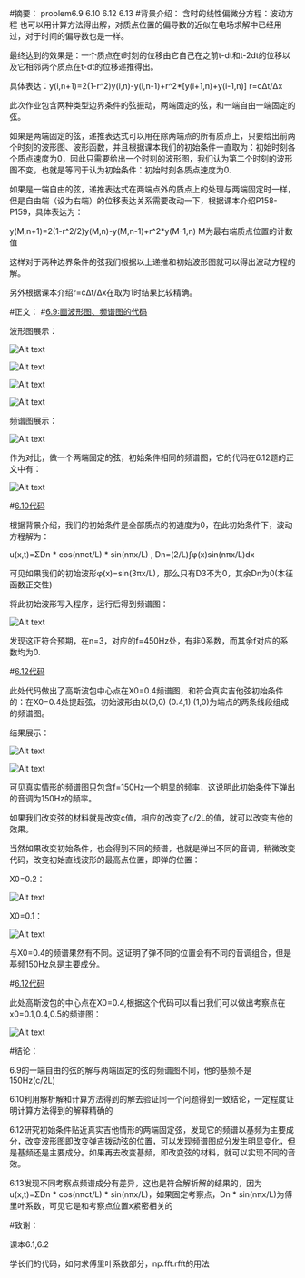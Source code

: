 #摘要：
problem6.9 6.10 6.12 6.13
#背景介绍：
含时的线性偏微分方程：波动方程 也可以用计算方法得出解，对质点位置的偏导数的近似在电场求解中已经用过，对于时间的偏导数也是一样。

最终达到的效果是：一个质点在t时刻的位移由它自己在之前t-dt和t-2dt的位移以及它相邻两个质点在t-dt的位移递推得出。

具体表达：y(i,n+1)=2(1-r^2)y(i,n)-y(i,n-1)+r^2*[y(i+1,n)+y(i-1,n)]   r=cΔt/Δx

此次作业包含两种类型边界条件的弦振动，两端固定的弦，和一端自由一端固定的弦。

如果是两端固定的弦，递推表达式可以用在除两端点的所有质点上，只要给出前两个时刻的波形图、波形函数，并且根据课本我们的初始条件一直取为：初始时刻各个质点速度为0，因此只需要给出一个时刻的波形图，我们认为第二个时刻的波形图不变，也就是等同于认为初始条件：初始时刻各质点速度为0.

如果是一端自由的弦，递推表达式在两端点外的质点上的处理与两端固定时一样，但是自由端（设为右端）的位移表达关系需要改动一下，根据课本介绍P158-P159，具体表达为：

y(M,n+1)=2(1-r^2/2)y(M,n)-y(M,n-1)+r^2*y(M-1,n)     M为最右端质点位置的计数值

这样对于两种边界条件的弦我们根据以上递推和初始波形图就可以得出波动方程的解。

另外根据课本介绍r=cΔt/Δx在取为1时结果比较精确。

#正文：
#[6.9:画波形图、频谱图的代码](https://github.com/woshishuishuishuishui/compuational_physics_N2014301020042/blob/master/6.9波形图%20傅里叶系数%20.py)

波形图展示：

![Alt text](https://github.com/woshishuishuishuishui/compuational_physics_N2014301020042/blob/master/6.9波形图1.png)

![Alt text](https://github.com/woshishuishuishuishui/compuational_physics_N2014301020042/blob/master/6.9波形图2.png)

![Alt text](https://github.com/woshishuishuishuishui/compuational_physics_N2014301020042/blob/master/6.9波形图3.png)

![Alt text](https://github.com/woshishuishuishuishui/compuational_physics_N2014301020042/blob/master/6.9波形图4.png)


频谱图展示：

![Alt text](https://github.com/woshishuishuishuishui/compuational_physics_N2014301020042/blob/master/6.9%20频率3000.png)

作为对比，做一个两端固定的弦，初始条件相同的频谱图，它的代码在6.12题的正文中有：

![Alt text](https://github.com/woshishuishuishuishui/compuational_physics_N2014301020042/blob/master/6.12频谱%20高斯波包.png)

#[6.10代码](https://github.com/woshishuishuishuishui/compuational_physics_N2014301020042/blob/master/6.10.py)

根据背景介绍，我们的初始条件是全部质点的初速度为0，在此初始条件下，波动方程解为：

u(x,t)=ΣDn * cos(nπct/L) * sin(nπx/L)    ,    Dn=(2/L)∫φ(x)sin(nπx/L)dx

可见如果我们的初始波形φ(x)=sin(3πx/L)，那么只有D3不为0，其余Dn为0(本征函数正交性)

将此初始波形写入程序，运行后得到频谱图：

![Alt text](https://github.com/woshishuishuishuishui/compuational_physics_N2014301020042/blob/master/6.10%20频谱.png)

发现这正符合预期，在n=3，对应的f=450Hz处，有非0系数，而其余f对应的系数均为0.


#[6.12代码](https://github.com/woshishuishuishuishui/compuational_physics_N2014301020042/blob/master/6.12%20频谱%20直线%20高斯波包.py)

此处代码做出了高斯波包中心点在X0=0.4频谱图，和符合真实吉他弦初始条件的：在X0=0.4处提起弦，初始波形由以(0,0) (0.4,1) (1,0)为端点的两条线段组成的频谱图。

结果展示：

![Alt text](https://github.com/woshishuishuishuishui/compuational_physics_N2014301020042/blob/master/6.12频谱%20高斯波包.png)

![Alt text](https://github.com/woshishuishuishuishui/compuational_physics_N2014301020042/blob/master/6.12频谱%20直线.png)

可见真实情形的频谱图只包含f=150Hz一个明显的频率，这说明此初始条件下弹出的音调为150Hz的频率。

如果我们改变弦的材料就是改变c值，相应的改变了c/2L的值，就可以改变吉他的效果。

当然如果改变初始条件，也会得到不同的频谱，也就是弹出不同的音调，稍微改变代码，改变初始直线波形的最高点位置，即弹的位置：

X0=0.2：

![Alt text](https://github.com/woshishuishuishuishui/compuational_physics_N2014301020042/blob/master/6.12%20直线%200.2.png)

X0=0.1：

![Alt text](https://github.com/woshishuishuishuishui/compuational_physics_N2014301020042/blob/master/6.12%20直线%200.1.png)

与X0=0.4的频谱果然有不同。这证明了弹不同的位置会有不同的音调组合，但是基频150Hz总是主要成分。

#[6.12代码](https://github.com/woshishuishuishuishui/compuational_physics_N2014301020042/blob/master/6.13%20频谱对比.py)


此处高斯波包的中心点在X0=0.4,根据这个代码可以看出我们可以做出考察点在x0=0.1,0.4,0.5的频谱图：

![Alt text](https://github.com/woshishuishuishuishui/compuational_physics_N2014301020042/blob/master/6.13%20频谱对比.png)


#结论：

6.9的一端自由的弦的解与两端固定的弦的频谱图不同，他的基频不是150Hz(c/2L)

6.10利用解析解和计算方法得到的解去验证同一个问题得到一致结论，一定程度证明计算方法得到的解释精确的

6.12研究初始条件贴近真实吉他情形的两端固定弦，发现它的频谱以基频为主要成分，改变波形图即改变弹吉拨动弦的位置，可以发现频谱图成分发生明显变化，但是基频还是主要成分。如果再去改变基频，即改变弦的材料，就可以实现不同的音效。

6.13发现不同考察点频谱成分有差异，这也是符合解析解的结果的，因为u(x,t)=ΣDn * cos(nπct/L) * sin(nπx/L)，如果固定考察点，Dn * sin(nπx/L)为傅里叶系数，可见它是和考察点位置x紧密相关的

#致谢：

课本6.1,6.2

学长们的代码，如何求傅里叶系数部分，np.fft.rfft的用法
